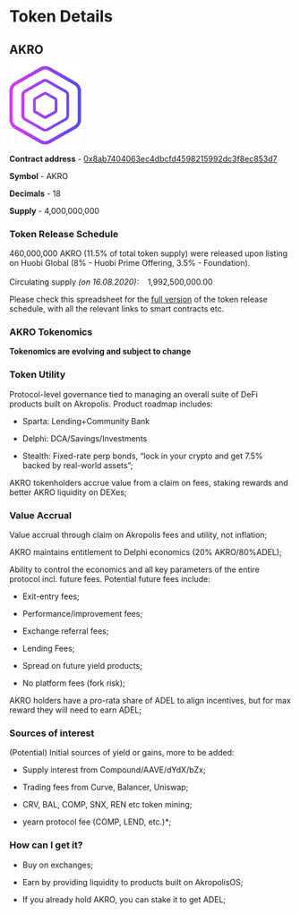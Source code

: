 # Token Details

## **AKRO**

<img width="128" src="/images/design/symbol-color/akro-symbol-colored@2x.png">

**Contract address** - [0x8ab7404063ec4dbcfd4598215992dc3f8ec853d7](https://etherscan.io/address/0x8ab7404063ec4dbcfd4598215992dc3f8ec853d7)

**Symbol** - AKRO

**Decimals** - 18

**Supply** - 4,000,000,000

### Token Release Schedule

460,000,000 AKRO (11.5% of total token supply) were released upon listing on Huobi Global (8% - Huobi Prime Offering, 3.5% - Foundation). 
<br/> 
<br/>
Circulating supply *(on 16.08.2020):* &nbsp;&nbsp; 1,992,500,000.00 <br/> 

Please check this spreadsheet for the [full version](https://docs.google.com/spreadsheets/d/1R7GDIhQeA8SNCl2f5b4rvgzUk0icdsIH6bkhbvnFI3A) of the token release schedule, with all the relevant links to smart contracts etc.

### **AKRO Tokenomics**

**Tokenomics are evolving and subject to change**

### Token Utility

Protocol-level governance tied to managing an overall suite of DeFi products built on Akropolis. Product roadmap includes:

- Sparta: Lending+Community Bank

- Delphi: DCA/Savings/Investments

- Stealth: Fixed-rate perp bonds, “lock in your crypto and get 7.5% backed by real-world assets”;

AKRO tokenholders accrue value from a claim on fees, staking rewards and better AKRO liquidity on DEXes;

### Value Accrual

Value accrual through claim on Akropolis fees and utility, not inflation;

AKRO maintains entitlement to Delphi economics (20% AKRO/80%ADEL);

Ability to control the economics and all key parameters of the entire protocol incl. future fees. Potential future fees include:

- Exit-entry fees;

- Performance/improvement fees;

- Exchange referral fees;

- Lending Fees;

- Spread on future yield products;

- No platform fees (fork risk);

AKRO holders have a pro-rata share of ADEL to align incentives, but for max reward they will need to earn ADEL;

### Sources of interest

(Potential) Initial sources of yield or gains, more to be added:

- Supply interest from Compound/AAVE/dYdX/bZx;

- Trading fees from Curve, Balancer, Uniswap;

- CRV, BAL, COMP, SNX, REN etc token mining;

- yearn protocol fee (COMP, LEND, etc.)*;

### How can I get it?

- Buy on exchanges;

- Earn by providing liquidity to products built on AkropolisOS;

- If you already hold AKRO, you can stake it to get ADEL;
